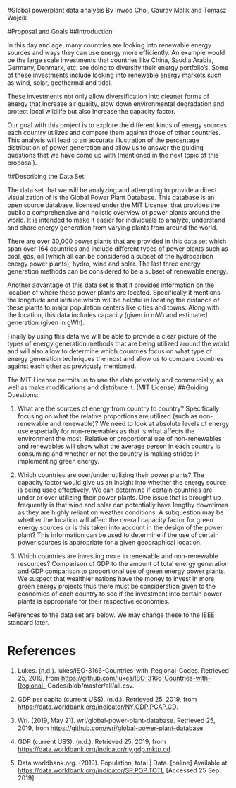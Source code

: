 #Global powerplant data analysis
By Inwoo Choi, Gaurav Malik and Tomasz Wojcik 

#Proposal and Goals
##Introduction: 

In this day and age, many countries are looking into renewable energy sources and ways they can use energy more efficiently. An example would be the large scale investments that countries like China, Saudia Arabia, Germany, Denmark, etc. are doing to diversify their energy portfolio’s. Some of these investments include looking into renewable energy markets such as wind, solar, geothermal and tidal. 

These investments not only allow diversification into cleaner forms of energy that increase air quality, slow down environmental degradation and protect local wildlife but also increase the capacity factor. 

Our goal with this project is to explore the different kinds of energy sources each country utilizes and compare them against those of other countries. This analysis will lead to an accurate illustration of the percentage distribution of power generation and allow us to answer the guiding questions that we have come up with (mentioned in the next topic of this proposal).

##Describing the Data Set:

The data set that we will be analyzing and attempting to provide a direct visualization of is the Global Power Plant Database. This database is an open source database, licensed under the MIT License, that provides the public a comprehensive and holistic overview of power plants around the world. It is intended to make it easier for individuals to analyze, understand and share energy generation from varying plants from around the world.

There are over 30,000 power plants that are provided in this data set which span over 164 countries and include different types of power plants such as coal, gas, oil (which all can be considered a subset of the hydrocarbon energy power plants), hydro, wind and solar. The last three energy generation methods can be considered to be a subset of renewable energy.

Another advantage of this data set is that it provides information on the location of where these power plants are located. Specifically it mentions the longitude and latitude which will be helpful in locating the distance of these plants to major population centers like cities and towns. Along with the location, this data includes capacity (given in mW) and estimated generation (given in gWh). 

Finally by using this data we will be able to provide a clear picture of the types of energy generation methods that are being utilized around the world and will also allow to determine which countries focus on what type of energy generation techniques the most and allow us to compare countries against each other as previously mentioned. 

The MIT License permits us to use the data privately and commercially, as well as make modifications and distribute it. (MIT License)
##Guiding Questions:


1. What are the sources of energy from country to country? Specifically focusing on what the relative proportions are utilized (such as non-renewable and renewable)?
We need to look at absolute levels of energy use especially for non-renewables as that is what affects the environment the most. Relative or proportional use of non-renewables and renewables will show what the average person in each country is consuming and whether or not the country is making strides in implementing green energy.

1. Which countries are over/under utilizing their power plants? The capacity factor would give us an insight into whether the energy source is being used effectively. We can determine if certain countries are under or over utilizing their power plants. One issue that is brought up frequently is that wind and solar can potentially have lengthy downtimes as they are highly reliant on weather conditions. A subquestion may be whether the location will affect the overall capacity factor for green energy sources or is this taken into account in the design of the power plant? This information can be used to determine if the use of certain power sources is appropriate for a given geographical location.

1. Which countries are investing more in renewable and non-renewable resources? Comparison of GDP to the amount of total energy generation and GDP comparison to proportional use of green energy power plants. We suspect that wealthier nations have the money to invest in more green energy projects thus there must be consideration given to the economies of each country to see if the investment into certain power plants is appropriate for their respective economies. 


References to the data set are below. We may change these to the IEEE standard later.
# References

 1. Lukes. (n.d.). lukes/ISO-3166-Countries-with-Regional-Codes. Retrieved 25, 2019, from              https://github.com/lukes/ISO-3166-Countries-with-Regional-    Codes/blob/master/all/all.csv.  
 
 2. GDP per capita (current US$). (n.d.). Retrieved 25, 2019, from https://data.worldbank.org/indicator/NY.GDP.PCAP.CD.
 
 3. Wri. (2019, May 21). wri/global-power-plant-database. Retrieved 25, 2019, from https://github.com/wri/global-power-plant-database
 
 4. GDP (current US$). (n.d.). Retrieved 25, 2019, from https://data.worldbank.org/indicator/ny.gdp.mktp.cd.
 
 5. Data.worldbank.org. (2019). Population, total | Data. [online] Available at: https://data.worldbank.org/indicator/SP.POP.TOTL [Accessed 25 Sep. 2019].
